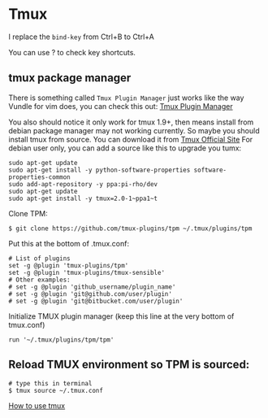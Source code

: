 # Tmux

I replace the ```bind-key``` from Ctrl+B to Ctrl+A

You can use <bind-key> ? to check key shortcuts.

## tmux package manager
There is something called ```Tmux Plugin Manager``` just works like the way Vundle for vim does, you can check this out:
[Tmux Plugin Manager](https://github.com/tmux-plugins/tpm)

You also should notice it only work for tmux 1.9+, then means install from debian package manager may not working currently.
So maybe you should install tmux from source. You can download it from [Tmux Official Site](https://tmux.github.io/)
For debian user only, you can add a source like this to upgrade you tumx:

    sudo apt-get update
    sudo apt-get install -y python-software-properties software-properties-common
    sudo add-apt-repository -y ppa:pi-rho/dev
    sudo apt-get update
    sudo apt-get install -y tmux=2.0-1~ppa1~t

Clone TPM:

    $ git clone https://github.com/tmux-plugins/tpm ~/.tmux/plugins/tpm

Put this at the bottom of .tmux.conf:

    # List of plugins
    set -g @plugin 'tmux-plugins/tpm'
    set -g @plugin 'tmux-plugins/tmux-sensible'
    # Other examples:
    # set -g @plugin 'github_username/plugin_name'
    # set -g @plugin 'git@github.com/user/plugin'
    # set -g @plugin 'git@bitbucket.com/user/plugin'

Initialize TMUX plugin manager (keep this line at the very bottom of tmux.conf)

    run '~/.tmux/plugins/tpm/tpm'

## Reload TMUX environment so TPM is sourced:

    # type this in terminal
    $ tmux source ~/.tmux.conf


[How to use tmux](HOW_TO_USE_TMUX.md)



